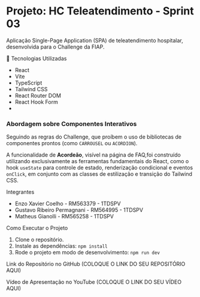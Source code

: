 # Projeto: HC Teleatendimento - Sprint 03

Aplicação Single-Page Application (SPA) de teleatendimento hospitalar, desenvolvida para o Challenge da FIAP.

 🚀 Tecnologias Utilizadas
- React
- Vite
- TypeScript
- Tailwind CSS
- React Router DOM
- React Hook Form
- 
### Abordagem sobre Componentes Interativos

Seguindo as regras do Challenge, que proíbem o uso de bibliotecas de componentes prontos (como `CARROUSEL` ou `ACORDION`).

A funcionalidade de **Acordeão**, visível na página de FAQ,foi construído utilizando exclusivamente as ferramentas fundamentais do React, como o hook `useState` para controle de estado, renderização condicional e eventos `onClick`, em conjunto com as classes de estilização e transição do Tailwind CSS.

 Integrantes
- Enzo Xavier Coelho - RM563379 - 1TDSPV
- Gustavo Ribeiro Permagnani - RM564995 - 1TDSPV
- Matheus Gianolli - RM565258 - 1TDSPV

 Como Executar o Projeto
1. Clone o repositório.
2. Instale as dependências: `npm install`
3. Rode o projeto em modo de desenvolvimento: `npm run dev`

 Link do Repositório no GitHub
(COLOQUE O LINK DO SEU REPOSITÓRIO AQUI)

  Vídeo de Apresentação no YouTube
(COLOQUE O LINK DO SEU VÍDEO AQUI)

